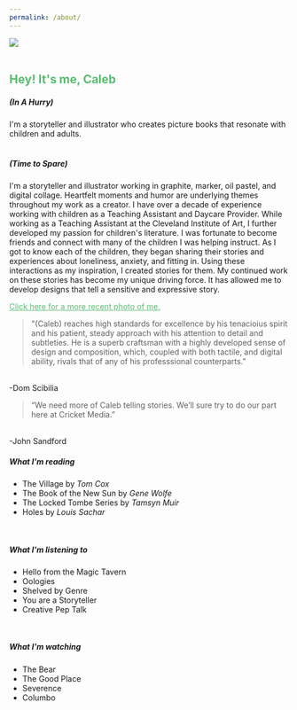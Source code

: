 ```yaml
---
permalink: /about/
---
```

<picture>
  <source
    media="(min-width: 750px)"
    srcset="/images/ChildCaleb.png">
  <source
    media="(min-width: 450px)"
    srcset="/images/ChildCalebmobile.png">
  <img
    src="/images/ChildCaleb.png"><br>
</picture>
<br>

<h2 style="color: #5ABB71;">Hey! It's me, Caleb</h2>

<h5>(In A Hurry)</h5>
I'm a storyteller and illustrator who creates picture books that resonate with children and adults. <br>
<br>
<h5>(Time to Spare)</h5>

I'm a storyteller and illustrator working in graphite, marker, oil pastel, and digital collage. Heartfelt moments and humor are underlying themes throughout my work as a creator. I have over a decade of experience working with children as a Teaching Assistant and Daycare Provider. While working as a Teaching Assistant at the Cleveland Institute of Art, I further developed my passion for children's literature. I was fortunate to become friends and connect with many of the children I was helping instruct. As I got to know each of the children, they began sharing their stories and experiences about loneliness, anxiety, and fitting in. Using these interactions as my inspiration, I created stories for them. My continued work on these stories has become my unique driving force. It has allowed me to develop designs that tell a sensitive and expressive story.<br>

<u><p style="color:#C68975;"><a href= "/current/" style="color: #5ABB71"> Click here for a more recent photo of me. </a> <br></u></p> 

>"(Caleb) reaches high standards for excellence by his tenacioius spirit and his patient, steady approach with his attention to detail and subtleties. He is a superb craftsman with a highly developed sense of design and composition, which, coupled with both tactile, and digital ability, rivals that of any of his professsional counterparts."<br>
<br>
-Dom Scibilia

>“We need more of Caleb telling stories. We’ll sure try to do our part here at Cricket Media.”<br>
<br>
-John Sandford

<br>
<h5>What I'm reading</h5>

- The Village by <i>Tom Cox</i>
- The Book of the New Sun by <i>Gene Wolfe</i>
- The Locked Tombe Series by <i>Tamsyn Muir</i>
- Holes by <i>Louis Sachar</i><br>
 <br>
<h5>What I'm listening to</h5>

- Hello from the Magic Tavern
- Oologies
- Shelved by Genre
- You are a Storyteller
- Creative Pep Talk<br>
 <br>
<h5>What I'm watching</h5>

- The Bear
- The Good Place
- Severence
- Columbo<br>
<br>